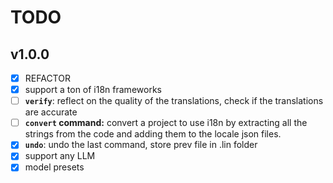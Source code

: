 # TODO

## v1.0.0

- [x] REFACTOR
- [x] support a ton of i18n frameworks
- [ ] **`verify`**: reflect on the quality of the translations, check if the translations are accurate
- [ ] **`convert` command:** convert a project to use i18n by extracting all the strings from the code and adding them to the locale json files.
- [x] **`undo`**: undo the last command, store prev file in .lin folder
- [x] support any LLM
- [x] model presets
